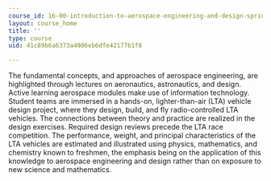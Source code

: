 ```yaml
---
course_id: 16-00-introduction-to-aerospace-engineering-and-design-spring-2003
layout: course_home
title: ''
type: course
uid: 41c89b6a6373a4906eb6dfe42177b1f8

---
```

The fundamental concepts, and approaches of aerospace engineering, are highlighted through lectures on aeronautics, astronautics, and design. Active learning aerospace modules make use of information technology. Student teams are immersed in a hands-on, lighter-than-air (LTA) vehicle design project, where they design, build, and fly radio-controlled LTA vehicles. The connections between theory and practice are realized in the design exercises. Required design reviews precede the LTA race competition. The performance, weight, and principal characteristics of the LTA vehicles are estimated and illustrated using physics, mathematics, and chemistry known to freshmen, the emphasis being on the application of this knowledge to aerospace engineering and design rather than on exposure to new science and mathematics.

